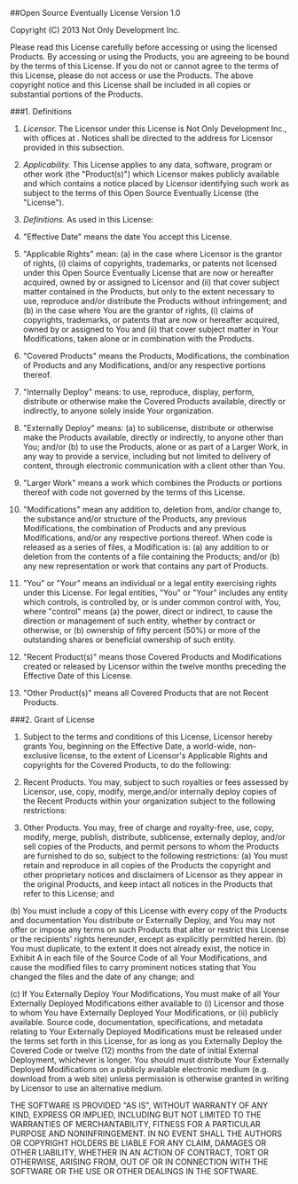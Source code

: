 <!--Begin Open Source Eventually License-->
##Open Source Eventually License
Version 1.0

<!-- Copyright Statement -->
Copyright (C) 2013 Not Only Development Inc.

<!-- License Description -->
Please read this License carefully before accessing or using the licensed Products.  By accessing or using the Products, you are agreeing to be bound by the terms of this License.  If you do not or cannot agree to the terms of this License, please do not access or use the Products. The above copyright notice and this License shall be included in all copies or substantial portions of the Products.

<!-- License Definitions -->
###1. Definitions

1. _Licensor._ The Licensor under this License is Not Only Development Inc., with offices at <!-- LOCATION -->.  Notices shall be directed to the address for Licensor provided in this subsection.
1. _Applicability._  This License applies to any data, software, program or other work (the "Product(s)") which Licensor makes publicly available and which contains a notice placed by Licensor identifying such work as subject to the terms of this Open Source Eventually License (the "License").  
1. _Definitions._ As used in this License:

  1.  "Effective Date" means the date You accept this License.
  2.  "Applicable Rights" mean:  (a) in the case where Licensor is the grantor of rights, (i) claims of copyrights, trademarks, or patents not licensed under this Open Source Eventually License that are now or hereafter acquired, owned by or assigned to Licensor and (ii) that cover subject matter contained in the Products, but only to the extent necessary to use, reproduce and/or distribute the Products without infringement; and (b) in the case where You are the grantor of rights, (i) claims of copyrights, trademarks, or patents that are now or hereafter acquired, owned by or assigned to You and (ii) that cover subject matter in Your Modifications, taken alone or in combination with the Products.
  3.  "Covered Products" means the Products, Modifications, the combination of Products and any Modifications, and/or any respective portions thereof.
  4.  "Internally Deploy" means: to use, reproduce, display, perform, distribute or otherwise make the Covered Products available, directly or indirectly, to anyone solely inside Your organization.
  4.  "Externally Deploy" means: (a) to sublicense, distribute or otherwise make the Products available, directly or indirectly, to anyone other than You; and/or (b) to use the Products, alone or as part of a Larger Work, in any way to provide a service, including but not limited to delivery of content, through electronic communication with a client other than You.
  5.  "Larger Work" means a work which combines the Products or portions thereof with code not governed by the terms of this License.
  6.  "Modifications" mean any addition to, deletion from, and/or change to, the substance and/or structure of the Products, any previous Modifications, the combination of Products and any previous Modifications, and/or any respective portions thereof.  When code is released as a series of files, a Modification is:  (a) any addition to or deletion from the contents of a file containing the Products; and/or (b) any new representation or work that contains any part of Products.
  7.  "You" or "Your" means an individual or a legal entity exercising rights under this License.  For legal entities, "You" or "Your" includes any entity which controls, is controlled by, or is under common control with, You, where "control" means (a) the power, direct or indirect, to cause the direction or management of such entity, whether by contract or otherwise, or (b) ownership of fifty percent (50%) or more of the outstanding shares or beneficial ownership of such entity.
  8.  "Recent Product(s)" means those Covered Products and Modifications created or released by Licensor within the twelve months preceding the Effective Date of this License.
  9.  "Other Product(s)" means all Covered Products that are not Recent Products.

###2. Grant of License
1.  Subject to the terms and conditions of this License, Licensor hereby grants You, beginning on the Effective Date, a world-wide, non-exclusive license, to the extent of Licensor's Applicable Rights and copyrights for the Covered Products, to do the following:

  1.  Recent Products.  You may, subject to such royalties or fees assessed by Licensor, use, copy, modify, merge,and/or internally deploy copies of the Recent Products within your organization subject to the following restrictions:
  2.  Other Products. You may, free of charge and royalty-free, use, copy, modify, merge, publish, distribute, sublicense, externally deploy, and/or sell copies of the Products, and permit persons to whom the Products are furnished to do so, subject to the following restrictions:
  (a)  You must retain and reproduce in all copies of the Products the copyright and other proprietary notices and disclaimers of Licensor as they appear in the original Products, and keep intact all notices in the Products that refer to this License; and

  (b) 	You must include a copy of this License with every copy of the Products and documentation You distribute or Externally Deploy, and You may not offer or impose any terms on such Products that alter or restrict this License or the recipients' rights hereunder, except as explicitly permitted herein.
  (b)  You must duplicate, to the extent it does not already exist, the notice in Exhibit A in each file of the Source Code of all Your Modifications, and cause the modified files to carry prominent notices stating that You changed the files and the date of any change; and

  (c)	If You Externally Deploy Your Modifications, You must make of all Your Externally Deployed Modifications either available to (i) Licensor and those to whom You have Externally Deployed Your Modifications, or (ii) publicly available.  Source code, documentation, specifications, and metadata relating to Your Externally Deployed Modifications must be released under the terms set forth in this License, for as long as you Externally Deploy the Covered Code or twelve (12) months from the date of initial External Deployment, whichever is longer. You should must distribute Your Externally Deployed Modifications on a publicly available electronic medium (e.g. download from a web site) unless permission is otherwise granted in writing by Licensor to use an alternative medium.


THE SOFTWARE IS PROVIDED "AS IS", WITHOUT WARRANTY OF ANY KIND, EXPRESS OR IMPLIED, INCLUDING BUT NOT LIMITED TO THE WARRANTIES OF MERCHANTABILITY, FITNESS FOR A PARTICULAR PURPOSE AND NONINFRINGEMENT. IN NO EVENT SHALL THE AUTHORS OR COPYRIGHT HOLDERS BE LIABLE FOR ANY CLAIM, DAMAGES OR OTHER LIABILITY, WHETHER IN AN ACTION OF CONTRACT, TORT OR OTHERWISE, ARISING FROM, OUT OF OR IN CONNECTION WITH THE SOFTWARE OR THE USE OR OTHER DEALINGS IN THE SOFTWARE.
